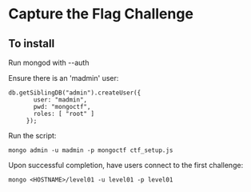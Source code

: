 Capture the Flag Challenge
==========================

To install
----------

Run mongod with --auth

Ensure there is an 'madmin' user:

	db.getSiblingDB("admin").createUser({
	       user: "madmin",
	       pwd: "mongoctf",
	       roles: [ "root" ]
	     });


Run the script:

	mongo admin -u madmin -p mongoctf ctf_setup.js


Upon successful completion, have users connect to the first challenge:

	mongo <HOSTNAME>/level01 -u level01 -p level01
